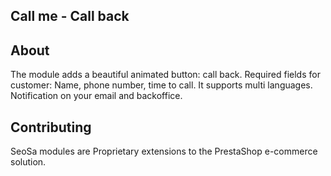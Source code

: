 ## Call me - Call back

## About

The module adds a beautiful animated button: call back.
Required fields for customer: Name, phone number, time to call.
It supports multi languages.
Notification on your email and backoffice.

## Contributing

SeoSa modules are Proprietary extensions to the PrestaShop e-commerce solution.

